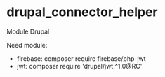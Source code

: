 # drupal_connector_helper

Module Drupal

Need module: 
- firebase: composer require firebase/php-jwt
- jwt: composer require 'drupal/jwt:^1.0@RC'
